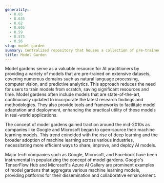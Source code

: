 ```yaml
---
generality:
  - 0.65
  - 0.635
  - 0.62
  - 0.605
  - 0.59
  - 0.575
  - 0.56
slug: model-garden
summary: Centralized repository that houses a collection of pre-trained machine learning models designed to be easily accessible and reusable by developers and researchers.
title: Model Garden
---
```


Model gardens serve as a valuable resource for AI practitioners by providing a variety of models that are pre-trained on extensive datasets, covering numerous domains such as natural language processing, computer vision, and predictive analytics. This approach reduces the need for users to train models from scratch, saving significant resources and time. Model gardens often include models that are state-of-the-art, continuously updated to incorporate the latest research findings and methodologies. They also provide tools and frameworks to facilitate model adaptation and deployment, enhancing the practical utility of these models in real-world applications.

The concept of model gardens gained traction around the mid-2010s as companies like Google and Microsoft began to open-source their machine learning models. This trend coincided with the rise of deep learning and the broader adoption of machine learning across various industries, necessitating more efficient ways to share, improve, and deploy AI models.

Major tech companies such as Google, Microsoft, and Facebook have been instrumental in popularizing the concept of model gardens. Google's TensorFlow Hub and Microsoft's Azure AI Gallery are prominent examples of model gardens that aggregate various machine learning models, providing platforms for their dissemination and collaborative enhancement.
